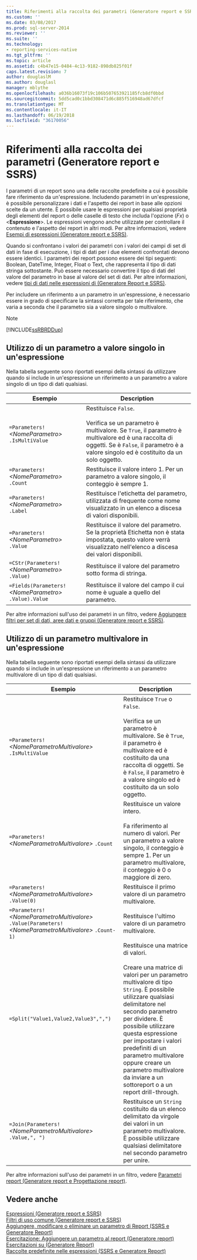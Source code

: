 ```yaml
---
title: Riferimenti alla raccolta dei parametri (Generatore report e SSRS) | Microsoft Docs
ms.custom: ''
ms.date: 03/08/2017
ms.prod: sql-server-2014
ms.reviewer: ''
ms.suite: ''
ms.technology:
- reporting-services-native
ms.tgt_pltfrm: ''
ms.topic: article
ms.assetid: c4b47e15-0484-4c13-9182-898db825f01f
caps.latest.revision: 7
author: douglaslM
ms.author: douglasl
manager: mblythe
ms.openlocfilehash: a036b16073f19c106b507653921185fcb8df0bbd
ms.sourcegitcommit: 5dd5cad0c1bbd308471d6c885f516948ad67dfcf
ms.translationtype: MT
ms.contentlocale: it-IT
ms.lasthandoff: 06/19/2018
ms.locfileid: "36170056"
---
```

# <a name="parameters-collection-references-report-builder-and-ssrs"></a>Riferimenti alla raccolta dei parametri (Generatore report e SSRS)
  I parametri di un report sono una delle raccolte predefinite a cui è possibile fare riferimento da un'espressione. Includendo parametri in un'espressione, è possibile personalizzare i dati e l'aspetto dei report in base alle opzioni scelte da un utente. È possibile usare le espressioni per qualsiasi proprietà degli elementi del report o delle caselle di testo che includa l'opzione (*Fx*) o \<**Espressione**>. Le espressioni vengono anche utilizzate per controllare il contenuto e l'aspetto dei report in altri modi. Per altre informazioni, vedere [Esempi di espressioni &#40;Generatore report e SSRS&#41;](expression-examples-report-builder-and-ssrs.md).  
  
 Quando si confrontano i valori dei parametri con i valori dei campi di set di dati in fase di esecuzione, i tipi di dati per i due elementi confrontati devono essere identici. I parametri dei report possono essere dei tipi seguenti: Boolean, DateTime, Integer, Float o Text, che rappresenta il tipo di dati stringa sottostante. Può essere necessario convertire il tipo di dati del valore del parametro in base al valore del set di dati. Per altre informazioni, vedere [tipi di dati nelle espressioni di &#40;Generatore Report e SSRS&#41;](expressions-report-builder-and-ssrs.md).  
  
 Per includere un riferimento a un parametro in un'espressione, è necessario essere in grado di specificare la sintassi corretta per tale riferimento, che varia a seconda che il parametro sia a valore singolo o multivalore.  
  
> [!NOTE]  
>  [!INCLUDE[ssRBRDDup](../../includes/ssrbrddup-md.md)]  
  
##  <a name="Single"></a> Utilizzo di un parametro a valore singolo in un'espressione  
 Nella tabella seguente sono riportati esempi della sintassi da utilizzare quando si include in un'espressione un riferimento a un parametro a valore singolo di un tipo di dati qualsiasi.  
  
|Esempio|Description|  
|-------------|-----------------|  
|`=Parameters!` *\<NomeParametro>* `.IsMultiValue`|Restituisce `False`.<br /><br /> Verifica se un parametro è multivalore. Se `True`, il parametro è multivalore ed è una raccolta di oggetti. Se è `False`, il parametro è a valore singolo ed è costituito da un solo oggetto.|  
|`=Parameters!` *\<NomeParametro>* `.Count`|Restituisce il valore intero 1. Per un parametro a valore singolo, il conteggio è sempre 1.|  
|`=Parameters!` *\<NomeParametro>* `.Label`|Restituisce l'etichetta del parametro, utilizzata di frequente come nome visualizzato in un elenco a discesa di valori disponibili.|  
|`=Parameters!` *\<NomeParametro>* `.Value`|Restituisce il valore del parametro. Se la proprietà Etichetta non è stata impostata, questo valore verrà visualizzato nell'elenco a discesa dei valori disponibili.|  
|`=CStr(Parameters!`  *\<NomeParametro>* `.Value)`|Restituisce il valore del parametro sotto forma di stringa.|  
|`=Fields(Parameters!` *\<NomeParametro>* `.Value).Value`|Restituisce il valore del campo il cui nome è uguale a quello del parametro.|  
  
 Per altre informazioni sull'uso dei parametri in un filtro, vedere [Aggiungere filtri per set di dati, aree dati e gruppi &#40;Generatore report e SSRS&#41;](add-dataset-filters-data-region-filters-and-group-filters.md).  
  
##  <a name="Multi"></a> Utilizzo di un parametro multivalore in un'espressione  
 Nella tabella seguente sono riportati esempi della sintassi da utilizzare quando si include in un'espressione un riferimento a un parametro multivalore di un tipo di dati qualsiasi.  
  
|Esempio|Description|  
|-------------|-----------------|  
|`=Parameters!` *\<NomeParametroMultivalore>* `.IsMultiValue`|Restituisce `True` o `False`.<br /><br /> Verifica se un parametro è multivalore. Se è `True`, il parametro è multivalore ed è costituito da una raccolta di oggetti. Se è `False`, il parametro è a valore singolo ed è costituito da un solo oggetto.|  
|`=Parameters!` *\<NomeParametroMultivalore>* `.Count`|Restituisce un valore intero.<br /><br /> Fa riferimento al numero di valori. Per un parametro a valore singolo, il conteggio è sempre 1. Per un parametro multivalore, il conteggio è 0 o maggiore di zero.|  
|`=Parameters!` *\<NomeParametroMultivalore>* `.Value(0)`|Restituisce il primo valore di un parametro multivalore.|  
|`=Parameters!` *\<NomeParametroMultivalore>* `.Value(Parameters!` *\<NomeParametroMultivalore>* `.Count-1)`|Restituisce l'ultimo valore di un parametro multivalore.|  
|`=Split("Value1,Value2,Value3",",")`|Restituisce una matrice di valori.<br /><br /> Creare una matrice di valori per un parametro multivalore di tipo `String`. È possibile utilizzare qualsiasi delimitatore nel secondo parametro per dividere. È possibile utilizzare questa espressione per impostare i valori predefiniti di un parametro multivalore oppure creare un parametro multivalore da inviare a un sottoreport o a un report drill-through.|  
|`=Join(Parameters!` *\<NomeParametroMultivalore>* `.Value,", ")`|Restituisce un `String` costituito da un elenco delimitato da virgole dei valori in un parametro multivalore. È possibile utilizzare qualsiasi delimitatore nel secondo parametro per unire.|  
  
 Per altre informazioni sull'uso dei parametri in un filtro, vedere [Parametri report &#40;Generatore report e Progettazione report&#41;](report-parameters-report-builder-and-report-designer.md).  
  
## <a name="see-also"></a>Vedere anche  
 [Espressioni &#40;Generatore report e SSRS&#41;](expressions-report-builder-and-ssrs.md)   
 [Filtri di uso comune &#40;Generatore report e SSRS&#41;](commonly-used-filters-report-builder-and-ssrs.md)   
 [Aggiungere, modificare o eliminare un parametro di Report &#40;SSRS e Generatore Report&#41;](add-change-or-delete-a-report-parameter-report-builder-and-ssrs.md)   
 [Esercitazione: Aggiungere un parametro al report &#40;Generatore report&#41;](../tutorial-add-a-parameter-to-your-report-report-builder.md)   
 [Esercitazioni su &#40;Generatore Report&#41;](../report-builder-tutorials.md)   
 [Raccolte predefinite nelle espressioni &#40;SSRS e Generatore Report&#41;](built-in-collections-in-expressions-report-builder.md)  
  
  